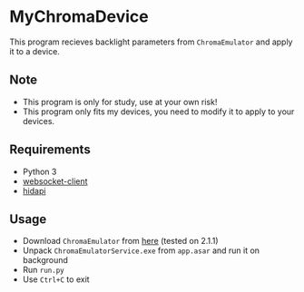 # MyChromaDevice

This program recieves backlight parameters from `ChromaEmulator` and apply it to a device.

## Note

- This program is only for study, use at your own risk!
- This program only fits my devices, you need to modify it to apply to your devices.

## Requirements

- Python 3
- [websocket-client](https://github.com/websocket-client/websocket-client)
- [hidapi](https://github.com/trezor/cython-hidapi)

## Usage

- Download `ChromaEmulator` from [here](https://github.com/razerofficial/ChromaEmulator/releases) (tested on 2.1.1)
- Unpack `ChromaEmulatorService.exe` from `app.asar` and run it on background
- Run `run.py`
- Use `Ctrl+C` to exit
